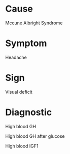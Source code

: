 # Cause

Mccune Albright Syndrome

# Symptom

Headache

# Sign

Visual deficit

# Diagnostic

High blood GH

High blood GH after glucose

High blood IGF1
